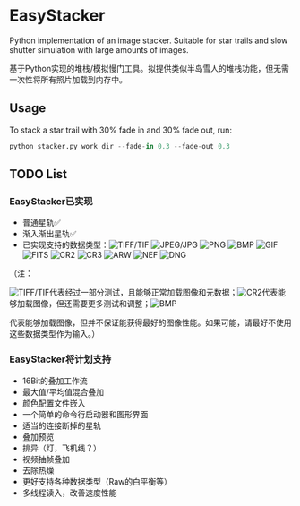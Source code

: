 # EasyStacker

Python implementation of an image stacker. Suitable for star trails and slow shutter simulation with large amounts of images.

基于Python实现的堆栈/模拟慢门工具。拟提供类似半岛雪人的堆栈功能，但无需一次性将所有照片加载到内存中。

## Usage

To stack a star trail with 30% fade in and 30% fade out, run:

```py
python stacker.py work_dir --fade-in 0.3 --fade-out 0.3
```

## TODO List

### EasyStacker已实现

* 普通星轨✅
* 渐入渐出星轨✅
* 已实现支持的数据类型：![TIFF/TIF](https://img.shields.io/badge/-TIFF%2FTIF-green) ![JPEG/JPG](https://img.shields.io/badge/-JPEG%2FJPG-green) ![PNG](https://img.shields.io/badge/-PNG-green) ![BMP](https://img.shields.io/badge/-BMP-yellow) ![GIF](https://img.shields.io/badge/-GIF-yellow) ![FITS](https://img.shields.io/badge/-FITS-yellow) ![CR2](https://img.shields.io/badge/-CR2-darkgreen) ![CR3](https://img.shields.io/badge/-CR3-darkgreen) ![ARW](https://img.shields.io/badge/-ARW-darkgreen) ![NEF](https://img.shields.io/badge/-NEF-darkgreen) ![DNG](https://img.shields.io/badge/-DNG-darkgreen)

（注：

![TIFF/TIF](https://img.shields.io/badge/-TIFF%2FTIF-green)代表经过一部分测试，且能够正常加载图像和元数据；![CR2](https://img.shields.io/badge/-CR2-darkgreen)代表能够加载图像，但还需要更多测试和调整；![BMP](https://img.shields.io/badge/-BMP-yellow)

代表能够加载图像，但并不保证能获得最好的图像性能。如果可能，请最好不使用这些数据类型作为输入。）

### EasyStacker将计划支持

* 16Bit的叠加工作流
* 最大值/平均值混合叠加
* 颜色配置文件嵌入
* 一个简单的命令行启动器和图形界面
* 适当的连接断掉的星轨
* 叠加预览
* 排异（灯，飞机线？）
* 视频抽帧叠加
* 去除热燥
* 更好支持各种数据类型（Raw的白平衡等）
* 多线程读入，改善速度性能
